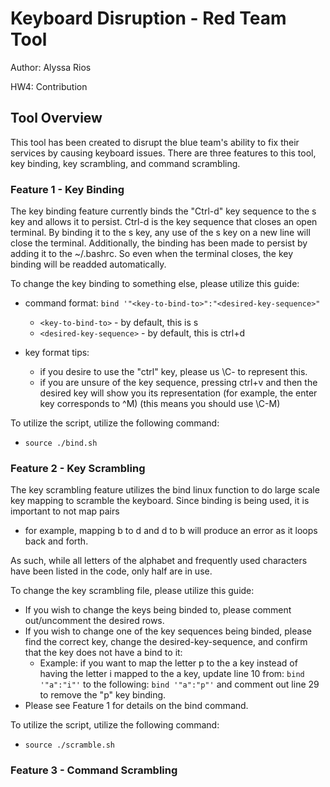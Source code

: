 # Keyboard Disruption - Red Team Tool
Author: Alyssa Rios

HW4: Contribution

## Tool Overview
This tool has been created to disrupt the blue team's ability to fix their services by causing keyboard issues.
There are three features to this tool, key binding, key scrambling, and command scrambling.

### Feature 1 - Key Binding
The key binding feature currently binds the "Ctrl-d" key sequence to the s key and allows it to persist.
Ctrl-d is the key sequence that closes an open terminal. By binding it to the s key, any use of the s key on a new line will close the terminal.
Additionally, the binding has been made to persist by adding it to the ~/.bashrc. So even when the terminal closes, the key binding will be readded automatically.

To change the key binding to something else, please utilize this guide:

  - command format: ``bind '"<key-to-bind-to>":"<desired-key-sequence>"``
    - ``<key-to-bind-to>`` - by default, this is s
    - ``<desired-key-sequence>`` - by default, this is ctrl+d
    
  - key format tips:
    - if you desire to use the "ctrl" key, please us \C- to represent this.
    - if you are unsure of the key sequence, pressing ctrl+v and then the desired key will show you its representation 
      (for example, the enter key corresponds to ^M) (this means you should use \C-M)

To utilize the script, utilize the following command:
- ``source ./bind.sh``

### Feature 2 - Key Scrambling
The key scrambling feature utilizes the bind linux function to do large scale key mapping to scramble the keyboard. 
Since binding is being used, it is important to not map pairs
- for example, mapping b to d and d to b will produce an error as it loops back and forth.

As such, while all letters of the alphabet and frequently used characters have been listed in the code, only half are in use.

To change the key scrambling file, please utilize this guide:
- If you wish to change the keys being binded to, please comment out/uncomment the desired rows.
- If you wish to change one of the key sequences being binded, please find the correct key, change the desired-key-sequence, and confirm that the key does not have a bind to it:
  - Example: if you want to map the letter p to the a key instead of having the letter i mapped to the a key, update line 10 from: ``bind '"a":"i"'`` to the following: ``bind '"a":"p"'`` and comment out line 29 to remove the "p" key binding.
- Please see Feature 1 for details on the bind command.

To utilize the script, utilize the following command:
- ``source ./scramble.sh``

### Feature 3 - Command Scrambling
